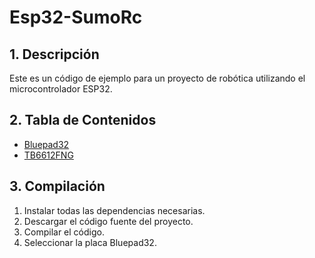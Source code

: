 # Esp32-SumoRc

## 1. Descripción

Este es un código de ejemplo para un proyecto de robótica utilizando el microcontrolador ESP32.

## 2. Tabla de Contenidos
- [Bluepad32](https://github.com/ricardoquesada/bluepad32)
- [TB6612FNG](https://github.com/pablopeza/TB6612FNG_ESP32)

## 3. Compilación

1. Instalar todas las dependencias necesarias.
2. Descargar el código fuente del proyecto.
3. Compilar el código.
4. Seleccionar la placa Bluepad32.

